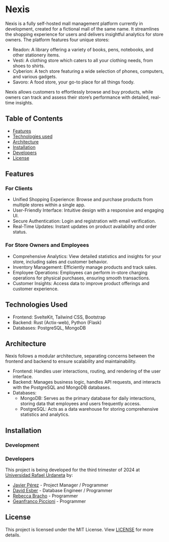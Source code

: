 # Nexis

Nexis is a fully self-hosted mall management platform currently in development, created for a fictional mall of the same name. It streamlines the shopping experience for users and delivers insightful analytics for store owners. The platform features four unique stores:

* Readon: A library offering a variety of books, pens, notebooks, and other stationery items.
* Vesti: A clothing store which caters to all your clothing needs, from shoes to shirts.
* Cyberion: A tech store featuring a wide selection of phones, computers, and various gadgets.
* Savoro: A food store, your go-to place for all things foody.

Nexis allows customers to effortlessly browse and buy products, while owners can track and assess their store’s performance with detailed, real-time insights.

## Table of Contents

* [Features](#features)
* [Technologies used](#technologies-used)
* [Architecture](#architecture)
* [Installation](#installation)
* [Developers](#developers)
* [License](#license)

## Features

### For Clients

* Unified Shopping Experience: Browse and purchase products from multiple stores within a single app.
* User-Friendly Interface: Intuitive design with a responsive and engaging UI.
* Secure Authentication: Login and registration with email verification.
* Real-Time Updates: Instant updates on product availability and order status.

### For Store Owners and Employees

* Comprehensive Analytics: View detailed statistics and insights for your store, including sales and customer behavior.
* Inventory Management: Efficiently manage products and track sales.
* Employee Operations: Employees can perform in-store charging operations for physical purchases, ensuring smooth transactions.
* Customer Insights: Access data to improve product offerings and customer experience.

## Technologies Used

* Frontend: SvelteKit, Tailwind CSS, Bootstrap
* Backend: Rust (Actix-web), Python (Flask)
* Databases: PostgreSQL, MongoDB

## Architecture

Nexis follows a modular architecture, separating concerns between the frontend and backend to ensure scalability and maintainability.

* Frontend: Handles user interactions, routing, and rendering of the user interface.
* Backend: Manages business logic, handles API requests, and interacts with the PostgreSQL and MongoDB databases.
* Databases:
  * MongoDB: Serves as the primary database for daily interactions, storing data that employees and users frequently access.
  * PostgreSQL: Acts as a data warehouse for storing comprehensive statistics and analytics.

## Installation

### Development

### Developers
This project is being developed for the third trimester of 2024 at [Universidad Rafael Urdaneta](https://en.wikipedia.org/wiki/Rafael_Urdaneta_University) by:
* [Javier Pérez](https://github.com/Kaucrow) - Project Manager / Programmer
* [David Esber](https://github.com/CornyBread) - Database Engineer / Programmer
* [Rebecca Bracho](https://github.com/Beckarby) - Programmer
* [Geanfranco Piccioni](https://github.com/GeanfrancoGPD) - Programmer

## License

This project is licensed under the MIT License. View [LICENSE](LICENSE) for more details.
